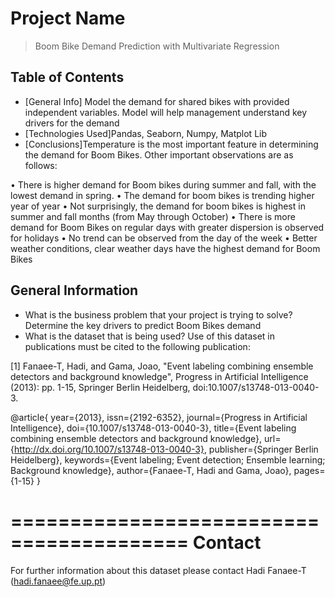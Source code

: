 # Project Name
> Boom Bike Demand Prediction with Multivariate Regression



## Table of Contents
* [General Info] Model the demand for shared bikes with provided independent variables. Model will help management understand key drivers for the demand 
* [Technologies Used]Pandas, Seaborn, Numpy, Matplot Lib
* [Conclusions]Temperature is the most important feature in determining the demand for Boom Bikes. Other important observations are as follows:

•	There is higher demand for Boom bikes during summer and fall, with the lowest demand in spring.
•	The demand for boom bikes is trending higher year of year 
•	Not surprisingly, the demand for boom bikes is highest in summer and fall months (from May through October)
•	There is more demand for Boom Bikes on regular days with greater dispersion is observed for holidays
•	No trend can be observed from the day of the week
•	Better weather conditions, clear weather days have the highest demand for Boom Bikes



<!-- You can include any other section that is pertinent to your problem -->

## General Information
- What is the business problem that your project is trying to solve? Determine the key drivers to predict Boom Bikes demand
- What is the dataset that is being used?
Use of this dataset in publications must be cited to the following publication:

[1] Fanaee-T, Hadi, and Gama, Joao, "Event labeling combining ensemble detectors and background knowledge", Progress in Artificial Intelligence (2013): pp. 1-15, Springer Berlin Heidelberg, doi:10.1007/s13748-013-0040-3.

@article{
	year={2013},
	issn={2192-6352},
	journal={Progress in Artificial Intelligence},
	doi={10.1007/s13748-013-0040-3},
	title={Event labeling combining ensemble detectors and background knowledge},
	url={http://dx.doi.org/10.1007/s13748-013-0040-3},
	publisher={Springer Berlin Heidelberg},
	keywords={Event labeling; Event detection; Ensemble learning; Background knowledge},
	author={Fanaee-T, Hadi and Gama, Joao},
	pages={1-15}
}

=========================================
Contact
=========================================
	
For further information about this dataset please contact Hadi Fanaee-T (hadi.fanaee@fe.up.pt)


